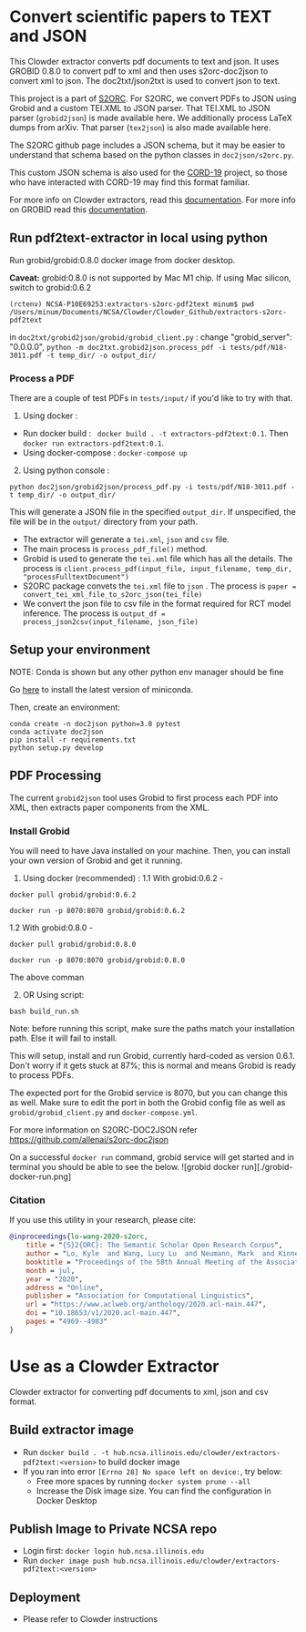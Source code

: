 # Convert scientific papers to TEXT and JSON

This Clowder extractor converts pdf documents to text and json.
It uses GROBID 0.8.0 to convert pdf to xml and then uses s2orc-doc2json to convert xml to json. The doc2txt/json2txt is used to convert json to text.

This project is a part of [S2ORC](https://github.com/allenai/s2orc). For S2ORC, we convert PDFs to JSON using Grobid and a custom TEI.XML to JSON parser. That TEI.XML to JSON parser (`grobid2json`) is made available here. We additionally process LaTeX dumps from arXiv. That parser (`tex2json`) is also made available here.

The S2ORC github page includes a JSON schema, but it may be easier to understand that schema based on the python classes in `doc2json/s2orc.py`.

This custom JSON schema is also used for the [CORD-19](https://github.com/allenai/cord19) project, so those who have interacted with CORD-19 may find this format familiar.

For more info on Clowder extractors, read this [documentation](https://clowder-framework.readthedocs.io/en/latest/develop/extractors.html).
For more info on GROBID read this [documentation](https://grobid.readthedocs.io/en/latest/Introduction/#:~:text=GROBID%20is%20a%20machine%20learning,made%20available%20in%20open%20source.).

## Run pdf2text-extractor in local using python
Run grobid/grobid:0.8.0 docker image from docker desktop.

**Caveat:** grobid:0.8.0 is not supported by Mac M1 chip. If using Mac silicon, switch to grobid:0.6.2

```
(rctenv) NCSA-P10E69253:extractors-s2orc-pdf2text minum$ pwd
/Users/minum/Documents/NCSA/Clowder/Clowder_Github/extractors-s2orc-pdf2text
```

in `doc2txt/grobid2json/grobid/grobid_client.py` : change "grobid_server": "0.0.0.0",
`python -m doc2txt.grobid2json.process_pdf -i tests/pdf/N18-3011.pdf -t temp_dir/ -o output_dir/`

### Process a PDF

There are a couple of test PDFs in `tests/input/` if you'd like to try with that.

1. Using docker :
- Run docker build :  ` docker build . -t extractors-pdf2text:0.1`. Then `docker run extractors-pdf2text:0.1`.
- Using docker-compose : `docker-compose up`

2. Using python console :

```console
python doc2json/grobid2json/process_pdf.py -i tests/pdf/N18-3011.pdf -t temp_dir/ -o output_dir/
```

This will generate a JSON file in the specified `output_dir`. If unspecified, the file will be in the `output/` directory from your path.

- The extractor will generate a `tei.xml`, `json` and `csv` file.
- The main process is `process_pdf_file()` method.
- Grobid is used to generate the `tei.xml` file which has all the details. The process is `client.process_pdf(input_file, input_filename, temp_dir, "processFulltextDocument")`
- S2ORC package convets the `tei.xml` file to `json` . The process is `paper = convert_tei_xml_file_to_s2orc_json(tei_file)`
- We convert the json file to csv file in the format required for RCT model inference. The process is `output_df = process_json2csv(input_filename, json_file)`


## Setup your environment

NOTE: Conda is shown but any other python env manager should be fine

Go [here](https://docs.conda.io/en/latest/miniconda.html) to install the latest version of miniconda.

Then, create an environment:

```console
conda create -n doc2json python=3.8 pytest
conda activate doc2json
pip install -r requirements.txt
python setup.py develop
```

## PDF Processing

The current `grobid2json` tool uses Grobid to first process each PDF into XML, then extracts paper components from the XML.

### Install Grobid

You will need to have Java installed on your machine. Then, you can install your own version of Grobid and get it running.

1. Using docker (recommended) : 
1.1 With grobid:0.6.2 -
```
docker pull grobid/grobid:0.6.2

docker run -p 8070:8070 grobid/grobid:0.6.2
```

1.2 With grobid:0.8.0 - 
```
docker pull grobid/grobid:0.8.0

docker run -p 8070:8070 grobid/grobid:0.8.0
```
The above comman

2. OR Using script:

```console
bash build_run.sh
```

Note: before running this script, make sure the paths match your installation path. Else it will fail to install.

This will setup, install and run Grobid, currently hard-coded as version 0.6.1. Don't worry if it gets stuck at 87%; this is normal and means Grobid is ready to process PDFs.

The expected port for the Grobid service is 8070, but you can change this as well. Make sure to edit the port in both the Grobid config file as well as `grobid/grobid_client.py` and `docker-compose.yml`.

For more information on S2ORC-DOC2JSON refer https://github.com/allenai/s2orc-doc2json

On a successful `docker run` command, grobid service will get started and in terminal you should be able to see the below.
![grobid docker run][./grobid-docker-run.png]


### Citation
If you use this utility in your research, please cite:

```bibtex
@inproceedings{lo-wang-2020-s2orc,
    title = "{S}2{ORC}: The Semantic Scholar Open Research Corpus",
    author = "Lo, Kyle  and Wang, Lucy Lu  and Neumann, Mark  and Kinney, Rodney  and Weld, Daniel",
    booktitle = "Proceedings of the 58th Annual Meeting of the Association for Computational Linguistics",
    month = jul,
    year = "2020",
    address = "Online",
    publisher = "Association for Computational Linguistics",
    url = "https://www.aclweb.org/anthology/2020.acl-main.447",
    doi = "10.18653/v1/2020.acl-main.447",
    pages = "4969--4983"
}
```

# Use as a Clowder Extractor

Clowder extractor for converting pdf documents to xml, json and csv format.

## Build extractor image

- Run `docker build . -t hub.ncsa.illinois.edu/clowder/extractors-pdf2text:<version>` to build docker image
- If you ran into error `[Errno 28] No space left on device:`, try below:
    - Free more spaces by running `docker system prune --all` 
    - Increase the Disk image size. You can find the configuration in Docker Desktop

## Publish Image to Private NCSA repo
- Login first: `docker login hub.ncsa.illinois.edu`
- Run `docker image push hub.ncsa.illinois.edu/clowder/extractors-pdf2text:<version>`

## Deployment
- Please refer to Clowder instructions
